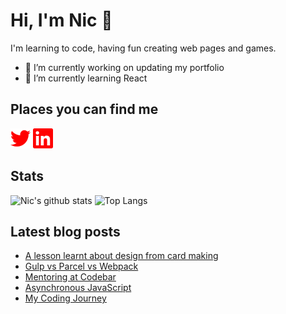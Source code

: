 # Hi, I'm Nic 👋

I'm learning to code, having fun creating web pages and games.

- 🔭 I’m currently working on updating my portfolio
- 🌱 I’m currently learning React

## Places you can find me

[<img height="32" width="32" alt="Twitter" src="images/twitter.svg" />](https://www.twitter.com/nicm4242) [<img height="32" width="32" alt="LinkedIn" src="images/linkedin.svg" />](https://www.linkedin.com/in/nicmayer42/)

## Stats

![Nic's github stats](https://github-readme-stats.vercel.app/api?username=nicm42&show_icons=true&theme=monokai&hide=issues,contribs&hide_rank=true) ![Top Langs](https://github-readme-stats.vercel.app/api/top-langs/?username=nicm42&layout=compact)

## Latest blog posts

<!-- HASHNODE:START -->
- [A lesson learnt about design from card making](https://nicm42.hashnode.dev/a-lesson-learnt-about-design-from-card-making)
- [Gulp vs Parcel vs Webpack](https://nicm42.hashnode.dev/gulp-vs-parcel-vs-webpack)
- [Mentoring at Codebar](https://nicm42.hashnode.dev/mentoring-at-codebar)
- [Asynchronous JavaScript](https://nicm42.hashnode.dev/asynchronous-javascript)
- [My Coding Journey](https://nicm42.hashnode.dev/my-coding-journey)
<!-- HASHNODE:END -->

<!-- **nicm42/nicm42** is a ✨ _special_ ✨ repository because its `README.md` (this file) appears on your GitHub profile.

Here are some ideas to get you started:

- 🔭 I’m currently working on ...
- 🌱 I’m currently learning ...
- 👯 I’m looking to collaborate on ...
- 🤔 I’m looking for help with ...
- 💬 Ask me about ...
- 📫 How to reach me: ...
- 😄 Pronouns: ...
- ⚡ Fun fact: ...
-->
